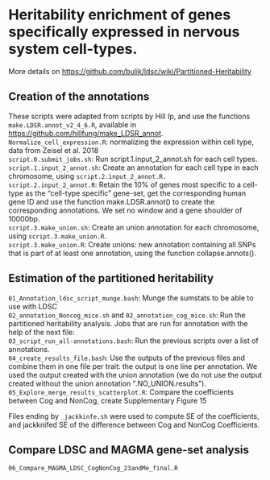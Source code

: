 # Heritability enrichment of genes specifically expressed in nervous system cell-types. 
More details on https://github.com/bulik/ldsc/wiki/Partitioned-Heritability

## Creation of the annotations 
These scripts were adapted from scripts by Hill Ip, and use the functions `make.LDSR.annot_v2_4_6.R`, available in https://github.com/hillfung/make_LDSR_annot. \
`Normalize_cell_expression.R`: normalizing the expression within cell type, data from Zeisel et al. 2018 \
`script.0.submit_jobs.sh`:  Run script.1.input_2_annot.sh for each cell types. \
`script.1.input_2_annot.sh`: Create an annotation for each cell type in each chromosome, using `script.2.input_2_annot.R.`\
`script.2.input_2_annot.R`:  Retain the 10% of genes most specific to a cell-type as the “cell-type specific” gene-set, get the corresponding human gene ID and use the function make.LDSR.annot() to create the corresponding annotations. We set no window and a gene shoulder of 10000bp.  \
`script.3.make_union.sh`: Create an union annotation for each chromosome, using `script.3.make_union.R`. \
`script.3.make_union.R`: Create unions: new annotation containing all SNPs that is part of at least one annotation, using the function collapse.annots().


## Estimation of the partitioned heritability

`01_Annotation_ldsc_script_munge.bash`: Munge the sumstats to be able to use with LDSC \
`02_annotation_Noncog_mice.sh` and `02_annotation_cog_mice.sh`: Run the partitioned heritability analysis. Jobs that are run for annotation with the help of the next file:\
`03_script_run_all-annotations.bash`: Run the previous scripts over a list of annotations. \
`04_create_results_file.bash`: Use the outputs of the previous files and combine them in one file per trait: the output is one line per annotation. We used the output created with the union annotation (we do not use the output created without the union annotation ".NO_UNION.results"). \
`05_Explore_merge_results_scatterplot.R`: Compare the coefficients between Cog and NonCog, create Supplementary Figure 15

Files ending by `_jackkinfe.sh` were used to compute SE of the coefficients, and jackknifed SE of the difference between Cog and NonCog Coefficients. 

## Compare LDSC and MAGMA gene-set analysis
`06_Compare_MAGMA_LDSC_CogNonCog_23andMe_final.R`
